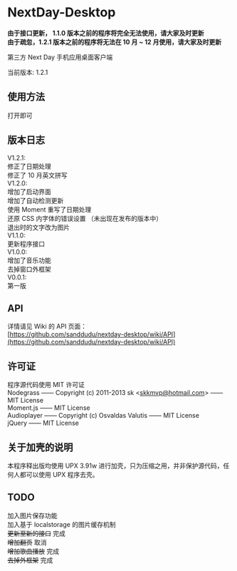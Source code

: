 NextDay-Desktop
===============

**由于接口更新， 1.1.0 版本之前的程序将完全无法使用，请大家及时更新**  
**由于疏忽，1.2.1 版本之前的程序将无法在 10 月 ~ 12 月使用，请大家及时更新**

第三方 Next Day 手机应用桌面客户端

当前版本: 1.2.1

使用方法
----------
打开即可

版本日志
----------
V1.2.1:  
修正了日期处理  
修正了 10 月英文拼写  
V1.2.0:  
增加了启动界面  
增加了自动检测更新  
使用 Moment 重写了日期处理  
还原 CSS 内字体的错误设置 （未出现在发布的版本中）  
退出时的文字改为图片  
V1.1.0:  
更新程序接口  
V1.0.0:  
增加了音乐功能  
去掉窗口外框架  
V0.0.1:  
第一版

API
----------
详情请见 Wiki 的 API 页面：  
[https://github.com/sanddudu/nextday-desktop/wiki/API](https://github.com/sanddudu/nextday-desktop/wiki/API)


许可证
----------
程序源代码使用 MIT 许可证  
Nodegrass —— Copyright (c) 2011-2013 sk &lt;skkmvp@hotmail.com&gt; —— MIT License  
Moment.js —— MIT License  
Audioplayer —— Copyright (c) Osvaldas Valutis —— MIT License  
jQuery —— MIT License

关于加壳的说明
----------
本程序释出版均使用 UPX 3.91w 进行加壳，只为压缩之用，并非保护源代码，任何人都可以使用 UPX 程序去壳。

TODO
----------
加入图片保存功能  
加入基于 localstorage 的图片缓存机制  
~~更新至新的接口~~ 完成  
~~增加翻页~~ 取消  
~~增加歌曲播放~~ 完成  
~~去掉外框架~~ 完成
